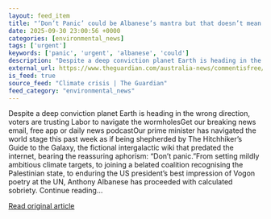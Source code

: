 ```yaml
---
layout: feed_item
title: "‘Don’t Panic’ could be Albanese’s mantra but that doesn’t mean we aren’t concerned about life, the universe and everything | Peter Lewis"
date: 2025-09-30 23:00:56 +0000
categories: [environmental_news]
tags: ['urgent']
keywords: ['panic', 'urgent', 'albanese', 'could']
description: "Despite a deep conviction planet Earth is heading in the wrong direction, voters are trusting Labor to navigate the wormholesGet our breaking news email, fre..."
external_url: https://www.theguardian.com/australia-news/commentisfree/2025/oct/01/albanese-world-stage-mantra-could-be-dont-panic
is_feed: true
source_feed: "Climate crisis | The Guardian"
feed_category: "environmental_news"
---
```


Despite a deep conviction planet Earth is heading in the wrong direction, voters are trusting Labor to navigate the wormholesGet our breaking news email, free app or daily news podcastOur prime minister has navigated the world stage this past week as if being shepherded by The Hitchhiker’s Guide to the Galaxy, the fictional intergalactic wiki that predated the internet, bearing the reassuring aphorism: “Don’t panic.”From setting mildly ambitious climate targets, to joining a belated coalition recognising the Palestinian state, to enduring the US president’s best impression of Vogon poetry at the UN, Anthony Albanese has proceeded with calculated sobriety. Continue reading...

[Read original article](https://www.theguardian.com/australia-news/commentisfree/2025/oct/01/albanese-world-stage-mantra-could-be-dont-panic)
